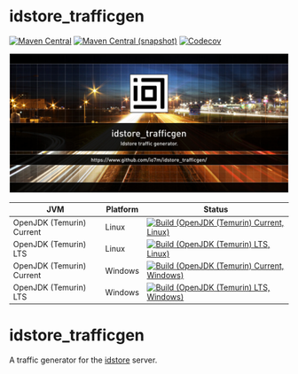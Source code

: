 idstore_trafficgen
===

[![Maven Central](https://img.shields.io/maven-central/v/com.io7m.idstore.idstore_trafficgen/com.io7m.idstore.idstore_trafficgen.svg?style=flat-square)](http://search.maven.org/#search%7Cga%7C1%7Cg%3A%22com.io7m.idstore.idstore_trafficgen%22)
[![Maven Central (snapshot)](https://img.shields.io/nexus/s/https/s01.oss.sonatype.org/com.io7m.idstore.idstore_trafficgen/com.io7m.idstore.idstore_trafficgen.svg?style=flat-square)](https://s01.oss.sonatype.org/content/repositories/snapshots/com/io7m/idstore_trafficgen/)
[![Codecov](https://img.shields.io/codecov/c/github/io7m/idstore_trafficgen.svg?style=flat-square)](https://codecov.io/gh/io7m/idstore_trafficgen)

![idstore_trafficgen](./src/site/resources/idstore_trafficgen.jpg?raw=true)

| JVM | Platform | Status |
|-----|----------|--------|
| OpenJDK (Temurin) Current | Linux | [![Build (OpenJDK (Temurin) Current, Linux)](https://img.shields.io/github/actions/workflow/status/io7m/idstore_trafficgen/main.linux.temurin.current.yml)](https://github.com/io7m/idstore_trafficgen/actions?query=workflow%3Amain.linux.temurin.current)|
| OpenJDK (Temurin) LTS | Linux | [![Build (OpenJDK (Temurin) LTS, Linux)](https://img.shields.io/github/actions/workflow/status/io7m/idstore_trafficgen/main.linux.temurin.lts.yml)](https://github.com/io7m/idstore_trafficgen/actions?query=workflow%3Amain.linux.temurin.lts)|
| OpenJDK (Temurin) Current | Windows | [![Build (OpenJDK (Temurin) Current, Windows)](https://img.shields.io/github/actions/workflow/status/io7m/idstore_trafficgen/main.windows.temurin.current.yml)](https://github.com/io7m/idstore_trafficgen/actions?query=workflow%3Amain.windows.temurin.current)|
| OpenJDK (Temurin) LTS | Windows | [![Build (OpenJDK (Temurin) LTS, Windows)](https://img.shields.io/github/actions/workflow/status/io7m/idstore_trafficgen/main.windows.temurin.lts.yml)](https://github.com/io7m/idstore_trafficgen/actions?query=workflow%3Amain.windows.temurin.lts)|

# idstore_trafficgen

A traffic generator for the [idstore](https://www.io7m.com/software/idstore)
server.


